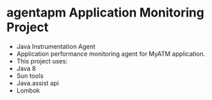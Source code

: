 # agentapm Application Monitoring Project
* Java Instrumentation Agent 
* Application performance monitoring agent for MyATM application.
* This project uses:
* Java 8
* Sun tools
* Java.assist api
* Lombok

